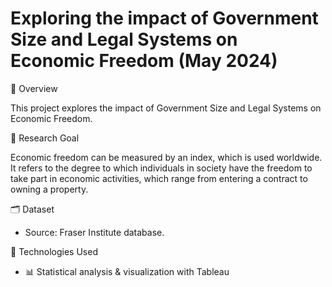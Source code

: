 # Exploring the impact of Government Size and Legal Systems on Economic Freedom (May 2024)

📖 Overview

This project explores the impact of Government Size and Legal Systems on Economic Freedom.

🎯 Research Goal

Economic freedom can be measured by an index, which is used worldwide. It refers to the degree to which individuals in society have the freedom to take part in economic activities, which range from entering a contract to owning a property.

🗂 Dataset

* Source: Fraser Institute database.

🚀 Technologies Used

* 📊 Statistical analysis & visualization with Tableau

